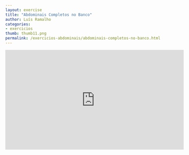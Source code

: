 ```yaml
---
layout: exercise
title: "Abdominais Completos no Banco"
author: Luís Ramalho
categories: 
- exercicios
thumb: thumb11.png
permalink: /exercicios-abdominais/abdominais-completos-no-banco.html
---
```


<iframe src="https://www.youtube.com/embed/Klobe_jk56c" frameborder="0" width="560" height="315"></iframe>
